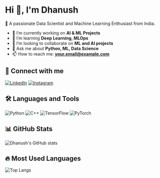 # Hi 👋, I'm Dhanush

🚀 A passionate Data Scientist and Machine Learning Enthusiast from India.  

- 🔭 I’m currently working on **AI & ML Projects**
- 🌱 I’m learning **Deep Learning, MLOps**
- 👯 I’m looking to collaborate on **ML and AI projects**
- 💬 Ask me about **Python, ML, Data Science**
- 📫 How to reach me: **your.email@example.com**

## 🔗 Connect with me
[![LinkedIn](https://img.shields.io/badge/LinkedIn-blue?logo=linkedin&logoColor=white)](https://linkedin.com/in/yourusername)
[![Instagram](https://img.shields.io/badge/Instagram-pink?logo=instagram&logoColor=white)](https://instagram.com/yourusername)

## 🛠 Languages and Tools
![Python](https://img.shields.io/badge/Python-3776AB?style=for-the-badge&logo=python&logoColor=white)
![C++](https://img.shields.io/badge/C++-00599C?style=for-the-badge&logo=cplusplus&logoColor=white)
![TensorFlow](https://img.shields.io/badge/TensorFlow-FF6F00?style=for-the-badge&logo=tensorflow&logoColor=white)
![PyTorch](https://img.shields.io/badge/PyTorch-EE4C2C?style=for-the-badge&logo=pytorch&logoColor=white)

## 📊 GitHub Stats
![Dhanush's GitHub stats](https://github-readme-stats.vercel.app/api?username=yourusername&show_icons=true&theme=radical)

## 🔥 Most Used Languages
![Top Langs](https://github-readme-stats.vercel.app/api/top-langs/?username=yourusername&layout=compact&theme=tokyonight)
